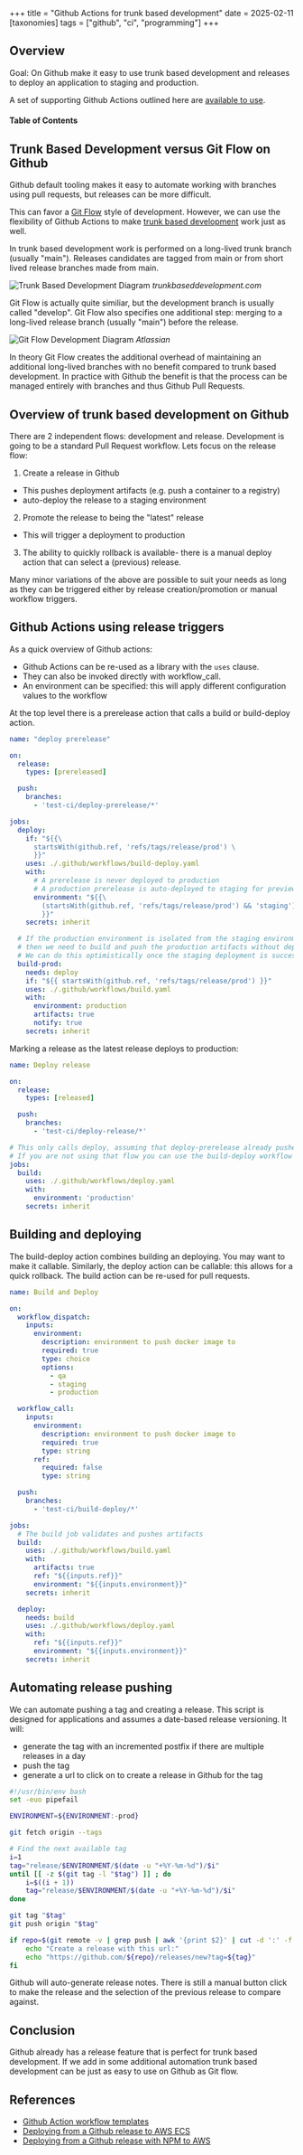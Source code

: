+++
title = "Github Actions for trunk based development"
date = 2025-02-11
[taxonomies]
tags = ["github", "ci", "programming"]
+++

## Overview

Goal: On Github make it easy to use trunk based development and releases to deploy an application to staging and production.

A set of supporting Github Actions outlined here are [available to use](https://github.com/gregwebs/.github/tree/main/workflow-templates).


#### Table of Contents

<!-- toc -->

## Trunk Based Development versus Git Flow on Github

Github default tooling makes it easy to automate working with branches using pull requests, but releases can be more difficult.

This can favor a [Git Flow](https://www.atlassian.com/git/tutorials/comparing-workflows/gitflow-workflow) style of development. However, we can use the flexibility of Github Actions to make [trunk based development](https://trunkbaseddevelopment.com/) work just as well.

In trunk based development work is performed on a long-lived trunk branch (usually "main"). Releases candidates are tagged from main or from short lived release branches made from main.

![Trunk Based Development Diagram](trunk-based.png)
*trunkbaseddevelopment.com*

Git Flow is actually quite similiar, but the development branch is usually called "develop".
Git Flow also specifies one additional step: merging to a long-lived release branch (usually "main") before the release.

![Git Flow Development Diagram](git-flow-diagram.svg)
*Atlassian*


In theory Git Flow creates the additional overhead of maintaining an additional long-lived branches with no benefit compared to trunk based development. In practice with Github the benefit is that the process can be managed entirely with branches and thus Github Pull Requests.


## Overview of trunk based development on Github

There are 2 independent flows: development and release. Development is going to be a standard Pull Request workflow. Lets focus on the release flow:

1) Create a release in Github
  * This pushes deployment artifacts (e.g. push a container to a registry)
  * auto-deploy the release to a staging environment
2) Promote the release to being the "latest" release
  * This will trigger a deployment to production
3) The ability to quickly rollback is available- there is a manual deploy action that can select a (previous) release.

Many minor variations of the above are possible to suit your needs as long as they can be triggered either by release creation/promotion or manual workflow triggers.


## Github Actions using release triggers

As a quick overview of Github actions:
* Github Actions can be re-used as a library with the `uses` clause.
* They can also be invoked directly with workflow_call.
* An environment can be specified: this will apply different configuration values to the workflow


At the top level there is a prerelease action that calls a build or build-deploy action.

```yaml
name: "deploy prerelease"

on:
  release:
    types: [prereleased]

  push:
    branches:
      - 'test-ci/deploy-prerelease/*'

jobs:
  deploy:
    if: "${{\
      startsWith(github.ref, 'refs/tags/release/prod') \
      }}"
    uses: ./.github/workflows/build-deploy.yaml
    with:
      # A prerelease is never deployed to production
      # A production prerelease is auto-deployed to staging for preview
      environment: "${{\
        (startsWith(github.ref, 'refs/tags/release/prod') && 'staging') \
        }}"
    secrets: inherit

  # If the production environment is isolated from the staging environment,
  # then we need to build and push the production artifacts without deploying them.
  # We can do this optimistically once the staging deployment is successful.
  build-prod:
    needs: deploy
    if: "${{ startsWith(github.ref, 'refs/tags/release/prod') }}"
    uses: ./.github/workflows/build.yaml
    with:
      environment: production
      artifacts: true
      notify: true
    secrets: inherit
```

Marking a release as the latest release deploys to production:

```yaml
name: Deploy release

on:
  release:
    types: [released]

  push:
    branches:
      - 'test-ci/deploy-release/*'

# This only calls deploy, assuming that deploy-prerelease already pushed the production artifacts
# If you are not using that flow you can use the build-deploy workflow instead
jobs:
  build:
    uses: ./.github/workflows/deploy.yaml
    with:
      environment: 'production'
    secrets: inherit
```

## Building and deploying

The build-deploy action combines building an deploying. You may want to make it callable.
Similarly, the deploy action can be callable: this allows for a quick rollback.
The build action can be re-used for pull requests.

```yaml
name: Build and Deploy

on:
  workflow_dispatch:
    inputs:
      environment:
        description: environment to push docker image to
        required: true
        type: choice
        options:
          - qa
          - staging
          - production

  workflow_call:
    inputs:
      environment:
        description: environment to push docker image to
        required: true
        type: string
      ref:
        required: false
        type: string

  push:
    branches:
      - 'test-ci/build-deploy/*'

jobs:
  # The build job validates and pushes artifacts
  build:
    uses: ./.github/workflows/build.yaml
    with:
      artifacts: true
      ref: "${{inputs.ref}}"
      environment: "${{inputs.environment}}"
    secrets: inherit

  deploy:
    needs: build
    uses: ./.github/workflows/deploy.yaml
    with:
      ref: "${{inputs.ref}}"
      environment: "${{inputs.environment}}"
    secrets: inherit
```


## Automating release pushing

We can automate pushing a tag and creating a release.
This script is designed for applications and assumes a date-based release versioning.  It will:

* generate the tag with an incremented postfix if there are multiple releases in a day
* push the tag
* generate a url to click on to create a release in Github for the tag

```sh
#!/usr/bin/env bash
set -euo pipefail

ENVIRONMENT=${ENVIRONMENT:-prod}

git fetch origin --tags

# Find the next available tag
i=1
tag="release/$ENVIRONMENT/$(date -u "+%Y-%m-%d")/$i"
until [[ -z $(git tag -l "$tag") ]] ; do
    i=$((i + 1))
    tag="release/$ENVIRONMENT/$(date -u "+%Y-%m-%d")/$i"
done

git tag "$tag"
git push origin "$tag"

if repo=$(git remote -v | grep push | awk '{print $2}' | cut -d ':' -f 2) ; then
	echo "Create a release with this url:"
	echo "https://github.com/${repo}/releases/new?tag=${tag}"
fi
```

Github will auto-generate release notes.
There is still a manual button click to make the release and the selection of the previous release to compare against.


## Conclusion

Github already has a release feature that is perfect for trunk based development.
If we add in some additional automation trunk based development can be just as easy to use on Github as Git flow.

## References

* [Github Action workflow templates](https://github.com/gregwebs/.github/tree/main/workflow-templates)
* [Deploying from a Github release to AWS ECS](https://medium.com/@smadan2703/use-github-actions-for-trunk-based-development-to-deploy-aws-ecs-service-13669b06ad8b)
* [Deploying from a Github release with NPM to AWS](https://blog.jannikwempe.com/github-actions-trunk-based-development)